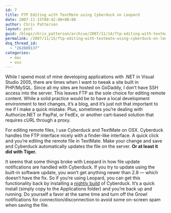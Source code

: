 ```yaml
---
id: 7
title: FTP Editing with TextMate using Cyberduck on Leopard
date: 2007-11-15T00:42:00+00:00
author: Chris Patterson
layout: post
guid: /blogs/chris_patterson/archive/2007/11/14/ftp-editing-with-textmate-using-cyberduck-on-leopard.aspx
permalink: /2007/11/15/ftp-editing-with-textmate-using-cyberduck-on-leopard/
dsq_thread_id:
  - "262089137"
categories:
  - mac
  - osx
---
```

While I spend most of mine developing applications with .NET in Visual Studio 2005, there are times when I want to tweak a site built in PHP/MySQL. Since all my sites are hosted on GoDaddy, I don&#8217;t have SSH access into the server. This leaves FTP as the sole choice for editing remote content. While a solid practice would be to have a local development environment to text changes, it&#8217;s a blog, and it&#8217;s just not that important to me if I make a quick mistake. Plus, sometimes you&#8217;re dealing with Authorize.NET or PayPal, or FedEx, or another cart-based solution that requires cURL through a proxy. 

For editing remote files, I use Cyberduck and TextMate on OSX. Cyberduck handles the FTP interface nicely with a finder-like interface. A quick click and you&#8217;re editing the remote file in TextMate. Make your change and save and Cyberduck automatically updates the file on the server. **Or at least it did with Tiger.** 

It seems that some things broke with Leopard in how file update notifications are handled with Cyberduck. If you try to update using the built-in software update, you won&#8217;t get anything newer than 2.8 &#8212; which doesn&#8217;t have the fix. So if you&#8217;re using Leopard, you can get this functionality back by installing a [nightly build](http://update.cyberduck.ch/nightly/) of Cyberduck. It&#8217;s a quick install (simply copy to the Applications folder) and you&#8217;re back up and running. Do yourself a favor at the same time and turn off the Growl notifications for connection/disconnection to avoid some on-screen spam when saving the file.